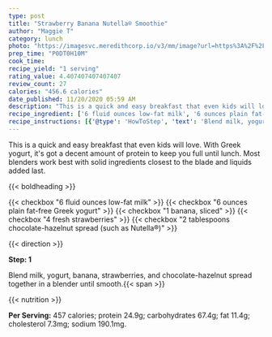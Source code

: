 ```yaml
---
type: post
title: "Strawberry Banana Nutella® Smoothie"
author: "Maggie T"
category: lunch
photo: "https://imagesvc.meredithcorp.io/v3/mm/image?url=https%3A%2F%2Fimages.media-allrecipes.com%2Fuserphotos%2F1131829.jpg"
prep_time: "P0DT0H10M"
cook_time: 
recipe_yield: "1 serving"
rating_value: 4.407407407407407
review_count: 27
calories: "456.6 calories"
date_published: 11/20/2020 05:59 AM
description: "This is a quick and easy breakfast that even kids will love. With Greek yogurt, it's got a decent amount of protein to keep you full until lunch. Most blenders work best with solid ingredients closest to the blade and liquids added last."
recipe_ingredient: ['6 fluid ounces low-fat milk', '6 ounces plain fat-free Greek yogurt', '1 banana, sliced', '4 fresh strawberries', '2 tablespoons chocolate-hazelnut spread (such as Nutella®)']
recipe_instructions: [{'@type': 'HowToStep', 'text': 'Blend milk, yogurt, banana, strawberries, and chocolate-hazelnut spread together in a blender until smooth.\n'}]
---
```


This is a quick and easy breakfast that even kids will love. With Greek yogurt, it's got a decent amount of protein to keep you full until lunch. Most blenders work best with solid ingredients closest to the blade and liquids added last. 

{{< boldheading >}}

{{< checkbox "6 fluid ounces low-fat milk" >}}
{{< checkbox "6 ounces plain fat-free Greek yogurt" >}}
{{< checkbox "1  banana, sliced" >}}
{{< checkbox "4  fresh strawberries" >}}
{{< checkbox "2 tablespoons chocolate-hazelnut spread (such as Nutella®)" >}}


{{< direction >}}

**Step: 1**

Blend milk, yogurt, banana, strawberries, and chocolate-hazelnut spread together in a blender until smooth.{{< span >}}

{{< nutrition >}}

**Per Serving:** 457 calories; protein 24.9g; carbohydrates 67.4g; fat 11.4g; cholesterol 7.3mg; sodium 190.1mg.